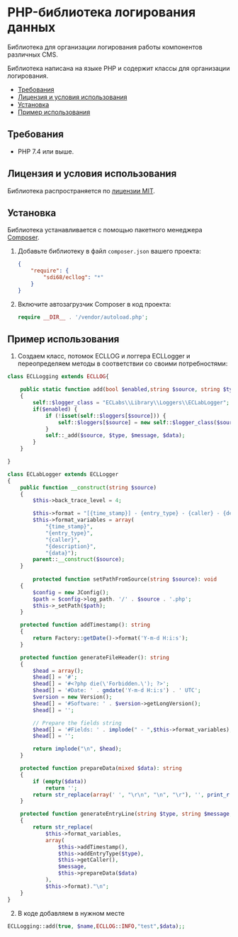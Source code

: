 # PHP-библиотека логирования данных

Библиотека для организации логирования работы компонентов различных CMS.

Библиотека написана на языке PHP и содержит классы для организации логирования.

* [Требования](#Требования)
* [Лицензия и условия использования](#Лицензия-и-условия-использования)
* [Установка](#Установка)
* [Пример использования](#Пример-использования)

## Требования

* PHP 7.4 или выше.

## Лицензия и условия использования

Библиотека распространяется по [лицензии MIT](LICENSE).

## Установка

Библиотека устанавливается с помощью пакетного менеджера [Composer](https://getcomposer.org).

1. Добавьте библиотеку в файл `composer.json` вашего проекта:

   ```json
   {
       "require": {
           "sdi68/ecllog": "*"
       }
   }
   ```

2. Включите автозагрузчик Composer в код проекта:

   ```php
   require __DIR__ . '/vendor/autoload.php';
   ```   

## Пример использования

1. Создаем класс, потомок ECLLOG и логгера ECLLogger и переопределяем методы в соответствии со своими потребностями:

```php
class ECLLogging extends ECLLOG{

    public static function add(bool $enabled,string $source, string $type, string $message, $data = null): void
    {
        self::$logger_class = "ECLabs\\Library\\Loggers\\ECLabLogger";
        if($enabled) {
            if (!isset(self::$loggers[$source])) {
                self::$loggers[$source] = new self::$logger_class($source);
            }
            self::_add($source, $type, $message, $data);
        }
    }

}

class ECLabLogger extends ECLLogger
{
    public function __construct(string $source)
    {
        $this->back_trace_level = 4;

        $this->format = "[{time_stamp}] - {entry_type} - {caller} - {description} - {data}";
        $this->format_variables = array(
            "{time_stamp}",
            "{entry_type}",
            "{caller}",
            "{description}",
            "{data}");
        parent::__construct($source);
    }
    
        protected function setPathFromSource(string $source): void
    {
		$config = new JConfig();
		$path = $config->log_path. '/' . $source . '.php';
        $this->_setPath($path);
    }

    protected function addTimestamp(): string
    {
        return Factory::getDate()->format('Y-m-d H:i:s');
    }

    protected function generateFileHeader(): string
    {
        $head = array();
        $head[] = '#';
        $head[] = '#<?php die(\'Forbidden.\'); ?>';
        $head[] = '#Date: ' . gmdate('Y-m-d H:i:s') . ' UTC';
        $version = new Version();
        $head[] = '#Software: ' . $version->getLongVersion();
        $head[] = '';

        // Prepare the fields string
        $head[] = '#Fields: ' . implode(" - ",$this->format_variables);
        $head[] = '';

        return implode("\n", $head);
    }

    protected function prepareData(mixed $data): string
    {
        if (empty($data))
			return '';
		return str_replace(array(' ', "\r\n", "\n", "\r"), '', print_r($data, true));
    }

    protected function generateEntryLine(string $type, string $message, $data = null): string
    {
        return str_replace(
            $this->format_variables,
            array(
                $this->addTimestamp(),
                $this->addEntryType($type),
                $this->getCaller(),
                $message,
                $this->prepareData($data)
            ),
            $this->format)."\n";
    }
}

```


2. В коде добавляем в нужном месте
```php
ECLLogging::add(true, $name,ECLLOG::INFO,"test",$data);;
```